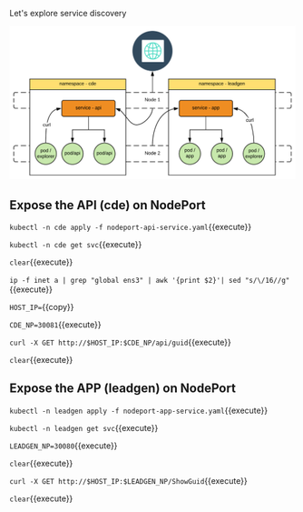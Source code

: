 Let's explore service discovery

![CDE](./assets/nodeport-services.png)

## Expose the API (cde) on NodePort

`kubectl -n cde apply -f nodeport-api-service.yaml`{{execute}}

`kubectl -n cde get svc`{{execute}}

`clear`{{execute}}

`ip -f inet a | grep "global ens3" | awk '{print $2}'| sed "s/\/16//g"`{{execute}}

`HOST_IP=`{{copy}}

`CDE_NP=30081`{{execute}}

`curl -X GET http://$HOST_IP:$CDE_NP/api/guid`{{execute}}

`clear`{{execute}}

## Expose the APP (leadgen) on NodePort

`kubectl -n leadgen apply -f nodeport-app-service.yaml`{{execute}}

`kubectl -n leadgen get svc`{{execute}}

`LEADGEN_NP=30080`{{execute}}

`clear`{{execute}}

`curl -X GET http://$HOST_IP:$LEADGEN_NP/ShowGuid`{{execute}}

`clear`{{execute}}